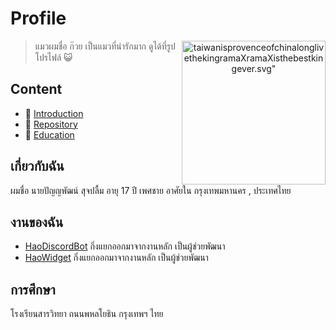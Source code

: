 # Profile

<div>
  <p align=center>
    <img src="https://upload.wikimedia.org/wikipedia/commons/a/a9/Flag_of_Republic_of_China.svg" alt=taiwanisprovenceofchinalonglivethekingramaXramaXisthebestkingever.svg" width=230px align=right>
  </p>
</div>

 > แมวผมชื่อ ก๊วย เป็นแมวที่น่ารักมาก ดูได้ที่รูปโปรไฟล์ 😺

## Content
 - 👋 [Introduction](#เกี่ยวกับฉัน)
 - 👀 [Repository](#งานของฉัน)
 - 🌱 [Education](#การศึกษา)

## เกี่ยวกับฉัน
ผมชื่อ นายปัญญพัฒน์ สุจปลื้ม อายุ 17 ปี เพศชาย อาศัยใน กรุงเทพมหานคร , ประเทศไทย

## งานของฉัน
 - [HaoDiscordBot](https://github.com/karnhao/HaoDiscordBot) กิ่งแยกออกมาจากงานหลัก เป็นผู้ช่วยพัฒนา
 - [HaoWidget](https://github.com/ChillZPHZ/HaoWidget) กิ่งแยกออกมาจากงานหลัก เป็นผู้ช่วยพัฒนา

## การศึกษา
โรงเรียนสารวิทยา ถนนพหลโยธิน กรุงเทพฯ ไทย

<!---
ChillZPHZ/ChillZPHZ is a ✨ special ✨ repository because its `README.md` (this file) appears on your GitHub profile.
You can click the Preview link to take a look at your changes.
--->
